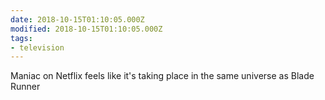 ```yaml
---
date: 2018-10-15T01:10:05.000Z
modified: 2018-10-15T01:10:05.000Z
tags:
- television
---
```


  Maniac on Netflix feels like it's taking place in the same universe as Blade Runner
